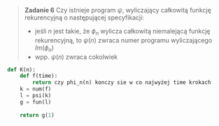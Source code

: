 >**Zadanie 6**
>Czy istnieje program $\psi$, wyliczający całkowitą funkcję rekurencyjną o następującej specyfikacji:
>- jeśli $n$ jest takie, że $\phi_n$ wylicza całkowitą niemalejącą funkcję rekurencyjną, to $\psi(n)$ zwraca numer programu wyliczającego $Im(\phi_n)$
>- wpp. $\psi(n)$ zwraca cokolwiek

```python
def K(n):
	def f(time):
		return czy phi_n(n) konczy sie w co najwyżej time krokach
	k = num(f)
	l = psi(k)
	g = fun(l)
	
	return g(1)
	
```
